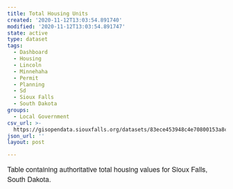 ```yaml
---
title: Total Housing Units
created: '2020-11-12T13:03:54.891740'
modified: '2020-11-12T13:03:54.891747'
state: active
type: dataset
tags:
  - Dashboard
  - Housing
  - Lincoln
  - Minnehaha
  - Permit
  - Planning
  - Sd
  - Sioux Falls
  - South Dakota
groups:
  - Local Government
csv_url: >-
  https://gisopendata.siouxfalls.org/datasets/83ece453948c4e70800153a8c87bbd4c_10.csv?outSR=%7B%22latestWkid%22%3A32164%2C%22wkid%22%3A32164%7D
json_url: ''
layout: post

---
```

<span style='font-family: &quot;Avenir Next W01&quot;, &quot;Avenir Next W00&quot;, &quot;Avenir Next&quot;, Avenir, &quot;Helvetica Neue&quot;, sans-serif; font-size: 16px;'>Table containing authoritative total housing values for Sioux Falls, South Dakota.</span>
